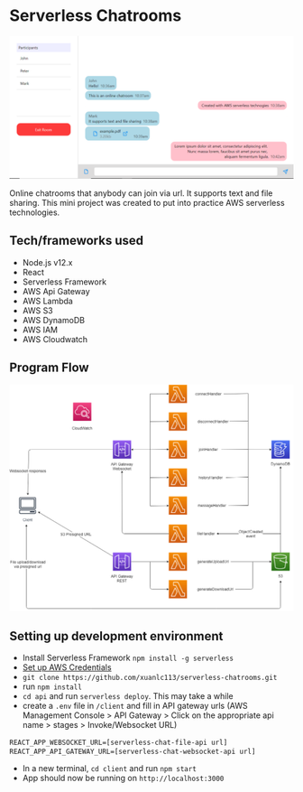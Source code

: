 # Serverless Chatrooms

![Program Flow](/Preview.png)

Online chatrooms that anybody can join via url. It supports text and file sharing.
This mini project was created to put into practice AWS serverless technologies.

## Tech/frameworks used

- Node.js v12.x
- React
- Serverless Framework
- AWS Api Gateway
- AWS Lambda
- AWS S3
- AWS DynamoDB
- AWS IAM
- AWS Cloudwatch

## Program Flow

![Program Flow](/Structure.png)

## Setting up development environment

- Install Serverless Framework `npm install -g serverless`
- [Set up AWS Credentials](https://www.serverless.com/framework/docs/providers/aws/guide/credentials/)
- `git clone https://github.com/xuanlc113/serverless-chatrooms.git`
- run `npm install`
- `cd api` and run `serverless deploy`. This may take a while
- create a `.env` file in `/client` and fill in API gateway urls (AWS Management Console > API Gateway > Click on the appropriate api name > stages > Invoke/Websocket URL)

```
REACT_APP_WEBSOCKET_URL=[serverless-chat-file-api url]
REACT_APP_API_GATEWAY_URL=[serverless-chat-websocket-api url]
```

- In a new terminal, `cd client` and run `npm start`
- App should now be running on `http://localhost:3000`
